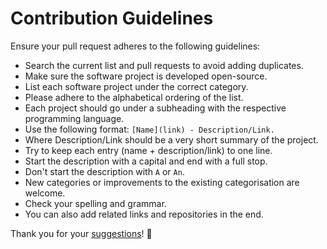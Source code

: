 # Contribution Guidelines
Ensure your pull request adheres to the following guidelines:
- Search the current list and pull requests to avoid adding duplicates.
- Make sure the software project is developed open-source.
- List each software project under the correct category.
- Please adhere to the alphabetical ordering of the list.
- Each project should go under a subheading with the respective programming language.
- Use the following format: `[Name](link) - Description/Link.`
- Where Description/Link should be a very short summary of the project.
- Try to keep each entry (name + description/link) to one line.
- Start the description with a capital and end with a full stop.
- Don't start the description with `A` or `An`.
- New categories or improvements to the existing categorisation are welcome.
- Check your spelling and grammar.
- You can also add related links and repositories in the end.

Thank you for your [suggestions](../../edit/master/README.md)! 💜
